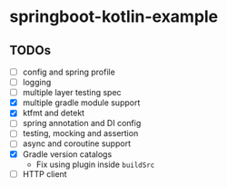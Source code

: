 # springboot-kotlin-example

## TODOs

- [ ] config and spring profile
- [ ] logging
- [ ] multiple layer testing spec
- [x] multiple gradle module support
- [x] ktfmt and detekt
- [ ] spring annotation and DI config
- [ ] testing, mocking and assertion
- [ ] async and coroutine support
- [x] Gradle version catalogs
    - Fix using plugin inside `buildSrc`
- [ ] HTTP client
